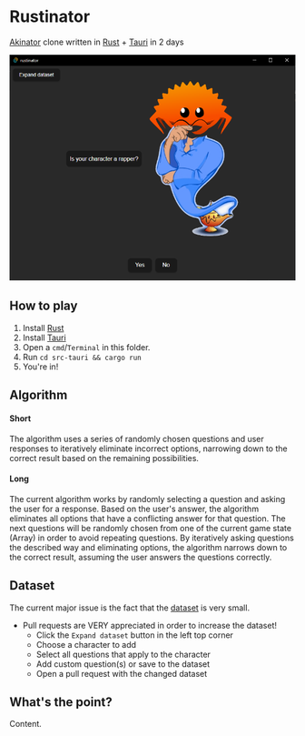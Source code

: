 # Rustinator
[Akinator](https://akinator.com/) clone written in [Rust](https://www.rust-lang.org/) + [Tauri](https://tauri.app/) in 2 days

![Example of the program running on Windows](src/assets/screenshot.png)

## How to play
1. Install [Rust](https://www.rust-lang.org/tools/install)
2. Install [Tauri](https://tauri.app/)
3. Open a `cmd`/`Terminal` in this folder.
4. Run `cd src-tauri && cargo run`
5. You're in!

## Algorithm
#### Short
The algorithm uses a series of randomly chosen questions and user responses to iteratively eliminate incorrect options, narrowing down to the correct result based on the remaining possibilities.
#### Long
The current algorithm works by randomly selecting a question and asking the user for a response. Based on the user's answer, the algorithm eliminates all options that have a conflicting answer for that question. The next questions will be randomly chosen from one of the current game state (Array) in order to avoid repeating questions. By iteratively asking questions the described way and eliminating options, the algorithm narrows down to the correct result, assuming the user answers the questions correctly.

## Dataset
The current major issue is the fact that the [dataset](https://github.com/face-hh/rustinator/tree/main/src-tauri/dataset/data.json) is very small.

- Pull requests are VERY appreciated in order to increase the dataset!
  - Click the `Expand dataset` button in the left top corner
  - Choose a character to add
  - Select all questions that apply to the character
  - Add custom question(s) or save to the dataset
  - Open a pull request with the changed dataset

## What's the point?
Content.
